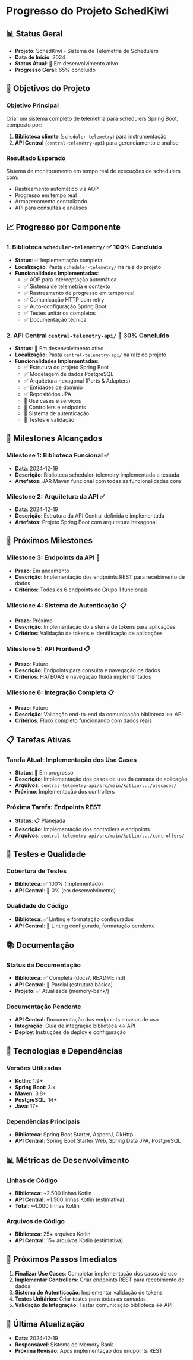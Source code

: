 # Progresso do Projeto SchedKiwi

## 📊 **Status Geral**
- **Projeto**: SchedKiwi - Sistema de Telemetria de Schedulers
- **Data de Início**: 2024
- **Status Atual**: 🔄 Em desenvolvimento ativo
- **Progresso Geral**: 65% concluído

## 🎯 **Objetivos do Projeto**

### **Objetivo Principal**
Criar um sistema completo de telemetria para schedulers Spring Boot, composto por:
1. **Biblioteca cliente** (`scheduler-telemetry`) para instrumentação
2. **API Central** (`central-telemetry-api`) para gerenciamento e análise

### **Resultado Esperado**
Sistema de monitoramento em tempo real de execuções de schedulers com:
- Rastreamento automático via AOP
- Progresso em tempo real
- Armazenamento centralizado
- API para consultas e análises

## 📈 **Progresso por Componente**

### **1. Biblioteca `scheduler-telemetry/`** ✅ **100% Concluído**
- **Status**: ✅ Implementação completa
- **Localização**: Pasta `scheduler-telemetry/` na raiz do projeto
- **Funcionalidades Implementadas**:
  - ✅ AOP para interceptação automática
  - ✅ Sistema de telemetria e contexto
  - ✅ Rastreamento de progresso em tempo real
  - ✅ Comunicação HTTP com retry
  - ✅ Auto-configuração Spring Boot
  - ✅ Testes unitários completos
  - ✅ Documentação técnica

### **2. API Central `central-telemetry-api/`** 🔄 **30% Concluído**
- **Status**: 🔄 Em desenvolvimento ativo
- **Localização**: Pasta `central-telemetry-api/` na raiz do projeto
- **Funcionalidades Implementadas**:
  - ✅ Estrutura do projeto Spring Boot
  - ✅ Modelagem de dados PostgreSQL
  - ✅ Arquitetura hexagonal (Ports & Adapters)
  - ✅ Entidades de domínio
  - ✅ Repositórios JPA
  - 🔄 Use cases e serviços
  - 🔄 Controllers e endpoints
  - 🔄 Sistema de autenticação
  - 🔄 Testes e validação

## 🚀 **Milestones Alcançados**

### **Milestone 1: Biblioteca Funcional** ✅
- **Data**: 2024-12-19
- **Descrição**: Biblioteca scheduler-telemetry implementada e testada
- **Artefatos**: JAR Maven funcional com todas as funcionalidades core

### **Milestone 2: Arquitetura da API** ✅
- **Data**: 2024-12-19
- **Descrição**: Estrutura da API Central definida e implementada
- **Artefatos**: Projeto Spring Boot com arquitetura hexagonal

## 🔄 **Próximos Milestones**

### **Milestone 3: Endpoints da API** 🔄
- **Prazo**: Em andamento
- **Descrição**: Implementação dos endpoints REST para recebimento de dados
- **Critérios**: Todos os 6 endpoints do Grupo 1 funcionais

### **Milestone 4: Sistema de Autenticação** 📋
- **Prazo**: Próximo
- **Descrição**: Implementação do sistema de tokens para aplicações
- **Critérios**: Validação de tokens e identificação de aplicações

### **Milestone 5: API Frontend** 📋
- **Prazo**: Futuro
- **Descrição**: Endpoints para consulta e navegação de dados
- **Critérios**: HATEOAS e navegação fluida implementados

### **Milestone 6: Integração Completa** 📋
- **Prazo**: Futuro
- **Descrição**: Validação end-to-end da comunicação biblioteca ↔ API
- **Critérios**: Fluxo completo funcionando com dados reais

## 📋 **Tarefas Ativas**

### **Tarefa Atual: Implementação dos Use Cases**
- **Status**: 🔄 Em progresso
- **Descrição**: Implementação dos casos de uso da camada de aplicação
- **Arquivos**: `central-telemetry-api/src/main/kotlin/.../usecases/`
- **Próximo**: Implementação dos controllers

### **Próxima Tarefa: Endpoints REST**
- **Status**: 📋 Planejada
- **Descrição**: Implementação dos controllers e endpoints
- **Arquivos**: `central-telemetry-api/src/main/kotlin/.../controllers/`

## 🧪 **Testes e Qualidade**

### **Cobertura de Testes**
- **Biblioteca**: ✅ 100% (implementado)
- **API Central**: 🔄 0% (em desenvolvimento)

### **Qualidade do Código**
- **Biblioteca**: ✅ Linting e formatação configurados
- **API Central**: 🔄 Linting configurado, formatação pendente

## 📚 **Documentação**

### **Status da Documentação**
- **Biblioteca**: ✅ Completa (docs/, README.md)
- **API Central**: 🔄 Parcial (estrutura básica)
- **Projeto**: ✅ Atualizada (memory-bank/)

### **Documentação Pendente**
- **API Central**: Documentação dos endpoints e casos de uso
- **Integração**: Guia de integração biblioteca ↔ API
- **Deploy**: Instruções de deploy e configuração

## 🔧 **Tecnologias e Dependências**

### **Versões Utilizadas**
- **Kotlin**: 1.9+
- **Spring Boot**: 3.x
- **Maven**: 3.8+
- **PostgreSQL**: 14+
- **Java**: 17+

### **Dependências Principais**
- **Biblioteca**: Spring Boot Starter, AspectJ, OkHttp
- **API Central**: Spring Boot Starter Web, Spring Data JPA, PostgreSQL

## 📊 **Métricas de Desenvolvimento**

### **Linhas de Código**
- **Biblioteca**: ~2.500 linhas Kotlin
- **API Central**: ~1.500 linhas Kotlin (estimativa)
- **Total**: ~4.000 linhas Kotlin

### **Arquivos de Código**
- **Biblioteca**: 25+ arquivos Kotlin
- **API Central**: 15+ arquivos Kotlin (estimativa)

## 🎯 **Próximos Passos Imediatos**

1. **Finalizar Use Cases**: Completar implementação dos casos de uso
2. **Implementar Controllers**: Criar endpoints REST para recebimento de dados
3. **Sistema de Autenticação**: Implementar validação de tokens
4. **Testes Unitários**: Criar testes para todas as camadas
5. **Validação de Integração**: Testar comunicação biblioteca ↔ API

## 🔄 **Última Atualização**
- **Data**: 2024-12-19
- **Responsável**: Sistema de Memory Bank
- **Próxima Revisão**: Após implementação dos endpoints REST
